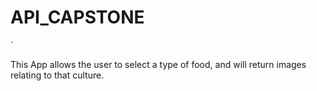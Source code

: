 # API_CAPSTONE
`

This App allows the user to select a type of food, and will return images relating to that culture.
